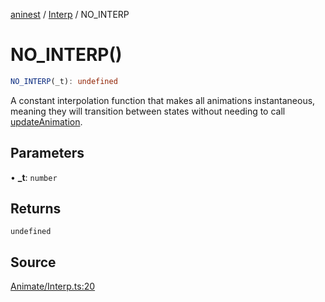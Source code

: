 [aninest](../../index.md) / [Interp](../index.md) / NO\_INTERP

# NO\_INTERP()

```ts
NO_INTERP(_t): undefined
```

A constant interpolation function that makes all animations instantaneous,
meaning they will transition between states without needing to call [updateAnimation](../../Animatable/functions/updateAnimation.md).

## Parameters

• **\_t**: `number`

## Returns

`undefined`

## Source

[Animate/Interp.ts:20](https://github.com/zphrs/aninest/blob/3be3895/src/Animate/Interp.ts#L20)
